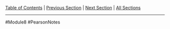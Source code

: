 [Table of Contents](/README.md) | [Previous Section](15.6%20-%20Polymorphism%20and%20Virtual%20Member%20Functions.md) | [Next Section](15.8%20-%20Multiple%20Inheritance.md) | [All Sections](/Module%208/Pearson%20Notes/)
***
#Module8 #PearsonNotes